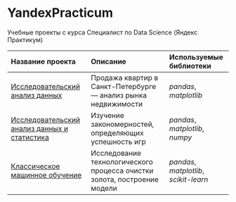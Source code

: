 # YandexPracticum
Учебные проекты с курса Специалист по Data Science (Яндекс Практикум)

| Название проекта | Описание | Используемые библиотеки | 
| :---------------------- | :---------------------- | :---------------------- |
| [Исследовательский анализ данных](EDA) | Продажа квартир в Санкт-Петербурге — анализ рынка недвижимости | *pandas*, *matplotlib* |
| [Исследовательский анализ данных и статистика](<https://github.com/milya24/YandexPracticum/blob/main/EDA%20and%20Stats/EDA_sbornyi.ipynb>) | Изучение закономерностей, определяющих успешность игр | *pandas*, *matplotlib*, *numpy* |
| [Классическое машинное обучение](<https://github.com/milya24/YandexPracticum/blob/main/Classic%20ML/ML_sbornyi.ipynb>) | Исследование технологического процесса очистки золота, построение модели | *pandas*, *matplotlib*, *scikit-learn* |
